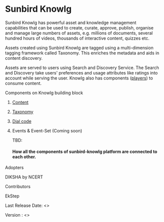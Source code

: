 # Sunbird Knowlg

Sunbird Knowlg has powerful asset and knowledge management capabilities that can be used to create, curate, approve, publish, organise and manage large numbers of assets, e.g. millions of documents, several hundred hours of videos, thousands of interactive content, quizzes etc.&#x20;

Assets created using Sunbird Knowlg are tagged using a multi-dimension tagging framework called Taxonomy.  This enriches the metadata and aids in content discovery.

Assets are served to users using Search and Discovery Service.  The Search and Discovery take users' preferences and usage attributes like ratings into account while serving the user. Knowlg also has components ([players](learn/docs/content-management/content-player/)) to consume content. &#x20;



Components on Knowlg building block

1. [Content](learn/docs/content-management/)
2. [Taxonomy](learn/docs/taxonomy/)
3. [Dial code](learn/docs/dialcode/)
4.  Events & Event-Set (Coming soon)



    TBD:&#x20;

    #### How all the components of sunbird-knowlg platform are connected to each other.





Adopters&#x20;

DIKSHA by NCERT

Contributors&#x20;

EkStep

Last Release Date: <>

Version : <>

